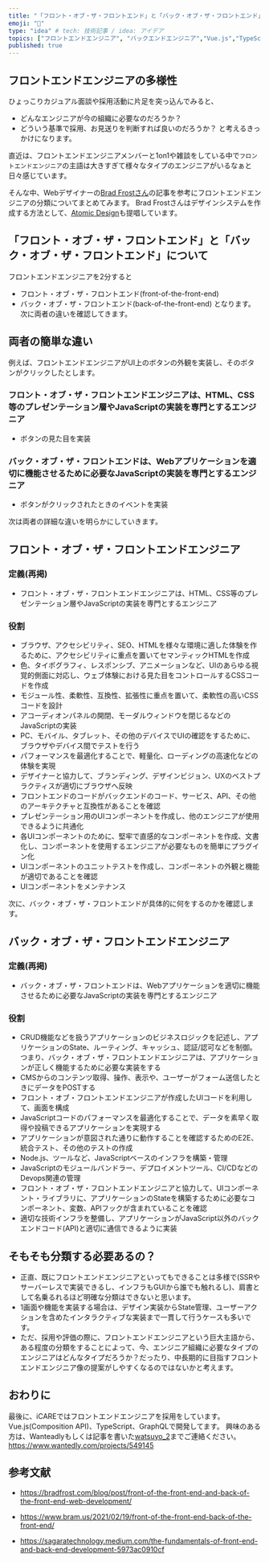```yaml
---
title: "「フロント・オブ・ザ・フロントエンド」と「バック・オブ・ザ・フロントエンド」について"
emoji: "📑"
type: "idea" # tech: 技術記事 / idea: アイデア
topics: ["フロントエンドエンジニア", "バックエンドエンジニア","Vue.js","TypeScript","GraphQL","採用"]
published: true
---
```


## フロントエンドエンジニアの多様性
ひょっこりカジュアル面談や採用活動に片足を突っ込んでみると、
- どんなエンジニアが今の組織に必要なのだろうか？
- どういう基準で採用、お見送りを判断すれば良いのだろうか？
と考えるきっかけになります。

直近は、フロントエンドエンジニアメンバーと1on1や雑談をしている中で`フロントエンドエンジニア`の主語は大きすぎて様々なタイプのエンジニアがいるなぁと日々感じています。

そんな中、Webデザイナーの[Brad Frostさん](https://bradfrost.com/blog/post/front-of-the-front-end-and-back-of-the-front-end-web-development/)の記事を参考にフロントエンドエンジニアの分類についてまとめてみます。
Brad Frostさんはデザインシステムを作成する方法として、[Atomic Design](https://bradfrost.com/blog/post/atomic-web-design/)も提唱しています。

## 「フロント・オブ・ザ・フロントエンド」と「バック・オブ・ザ・フロントエンド」について
フロントエンドエンジニアを2分すると
- フロント・オブ・ザ・フロントエンド(front-of-the-front-end)
- バック・オブ・ザ・フロントエンド(back-of-the-front-end)
となります。
次に両者の違いを確認してきます。

## 両者の簡単な違い
例えば、フロントエンドエンジニアがUI上のボタンの外観を実装し、そのボタンがクリックしたとします。

### フロント・オブ・ザ・フロントエンドエンジニアは、HTML、CSS等のプレゼンテーション層やJavaScriptの実装を専門とするエンジニア
  - ボタンの見た目を実装
### バック・オブ・ザ・フロントエンドは、Webアプリケーションを適切に機能させるために必要なJavaScriptの実装を専門とするエンジニア
  - ボタンがクリックされたときのイベントを実装

次は両者の詳細な違いを明らかにしていきます。
## フロント・オブ・ザ・フロントエンドエンジニア
### 定義(再掲)
- フロント・オブ・ザ・フロントエンドエンジニアは、HTML、CSS等のプレゼンテーション層やJavaScriptの実装を専門とするエンジニア

### 役割
- ブラウザ、アクセシビリティ、SEO、HTMLを様々な環境に適した体験を作るために、アクセシビリティに重点を置いてセマンティックHTMLを作成
- 色、タイポグラフィ、レスポンシブ、アニメーションなど、UIのあらゆる視覚的側面に対応し、ウェブ体験における見た目をコントロールするCSSコードを作成
- モジュール性、柔軟性、互換性、拡張性に重点を置いて、柔軟性の高いCSSコードを設計
- アコーディオンパネルの開閉、モーダルウィンドウを閉じるなどのJavaScriptの実装
- PC、モバイル、タブレット、その他のデバイスでUIの確認をするために、ブラウザやデバイス間でテストを行う
- パフォーマンスを最適化することで、軽量化、ローディングの高速化などの体験を実現
- デザイナーと協力して、ブランディング、デザインビジョン、UXのベストプラクティスが適切にブラウザへ反映
- フロントエンドのコードがバックエンドのコード、サービス、API、その他のアーキテクチャと互換性があることを確認
- プレゼンテーション用のUIコンポーネントを作成し、他のエンジニアが使用できるように共通化
- 各UIコンポーネントのために、堅牢で直感的なコンポーネントを作成、文書化し、コンポーネントを使用するエンジニアが必要なものを簡単にプラグイン化
- UIコンポーネントのユニットテストを作成し、コンポーネントの外観と機能が適切であることを確認
- UIコンポーネントをメンテナンス

次に、バック・オブ・ザ・フロントエンドが具体的に何をするのかを確認します。

## バック・オブ・ザ・フロントエンドエンジニア
### 定義(再掲)
- バック・オブ・ザ・フロントエンドは、Webアプリケーションを適切に機能させるために必要なJavaScriptの実装を専門とするエンジニア

### 役割
- CRUD機能などを扱うアプリケーションのビジネスロジックを記述し、アプリケーションのState、ルーティング、キャッシュ、認証/認可などを制御。つまり、バック・オブ・ザ・フロントエンドエンジニアは、アプリケーションが正しく機能するために必要な実装をする
- CMSからのコンテンツ取得、操作、表示や、ユーザーがフォーム送信したときにデータをPOSTする
- フロント・オブ・フロントエンドエンジニアが作成したUIコードを利用して、画面を構成
- JavaScriptコードのパフォーマンスを最適化することで、データを素早く取得や投稿できるアプリケーションを実現する
- アプリケーションが意図された通りに動作することを確認するためのE2E、統合テスト、その他のテストの作成
- Node.js、ツールなど、JavaScriptベースのインフラを構築・管理
- JavaScriptのモジュールバンドラー、デプロイメントツール、CI/CDなどのDevops関連の管理
- フロント・オブ・ザ・フロントエンドエンジニアと協力して、UIコンポーネント・ライブラリに、アプリケーションのStateを構築するために必要なコンポーネント、変数、APIフックが含まれていることを確認
- 適切な技術インフラを整備し、アプリケーションがJavaScript以外のバックエンドコード(API)と適切に通信できるように実装

## そもそも分類する必要あるの？
- 正直、既にフロントエンドエンジニアといってもできることは多様で(SSRやサーバーレスで実装できるし、インフラもGUIから誰でも触れるし)、肩書として名乗るれるほど明確な分類はできないと思います。
- 1画面や機能を実装する場合は、デザイン実装からState管理、ユーザーアクションを含めたインタラクティブな実装まで一貫して行うケースも多いです。
- ただ、採用や評価の際に、フロントエンドエンジニアという巨大主語から、ある程度の分類をすることによって、今、エンジニア組織に必要なタイプのエンジニアはどんなタイプだろうか？だったり、中長期的に目指すフロントエンドエンジニア像の提案がしやすくなるのではないかと考えます。

## おわりに
最後に、iCAREではフロントエンドエンジニアを採用をしています。
Vue.js(Composition API)、TypeScript、GraphQLで開発してます。
興味のある方は、Wanteadlyもしくは記事を書いた[watsuyo_2](https://twitter.com/watsuyo_2)までご連絡ください。
https://www.wantedly.com/projects/549145

## 参考文献
- https://bradfrost.com/blog/post/front-of-the-front-end-and-back-of-the-front-end-web-development/

- https://www.bram.us/2021/02/19/front-of-the-front-end-back-of-the-front-end/

- https://sagaratechnology.medium.com/the-fundamentals-of-front-end-and-back-end-development-5973ac0910cf
